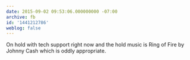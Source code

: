 ```yaml
---
date: 2015-09-02 09:53:06.000000000 -07:00
archive: fb
id: '1441212786'
weblog: false
---
```


On hold with tech support right now and the hold music is Ring of Fire by Johnny Cash which is oddly appropriate.
